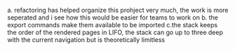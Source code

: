 a. refactoring has helped organize this prohject very much, the work is more seperated and i see how this would be easier for teams to work on 
b. the export commands make them available to be imported
c.the stack keeps the order of the rendered pages in LIFO, the stack can go up to three deep with the current navigation but is theoretically limitless
